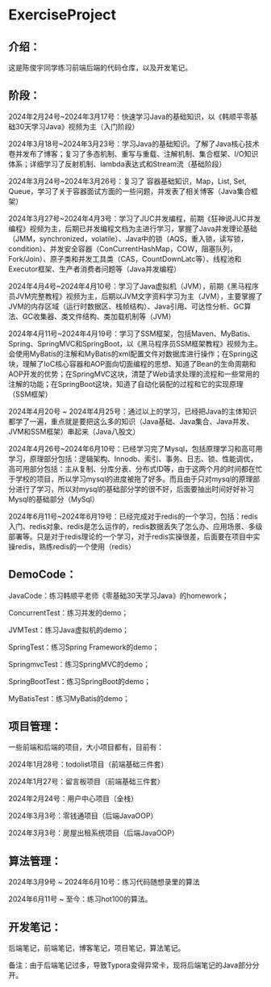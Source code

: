 # ExerciseProject

## 介绍：

这是陈俊宇同学练习前端后端的代码仓库，以及开发笔记。

## 阶段：

2024年2月24号~2024年3月17号：快速学习Java的基础知识，以《韩顺平零基础30天学习Java》视频为主（入门阶段）

2024年3月18号~2024年3月23号：学习Java的基础知识。了解了Java核心技术卷并发布了博客；复习了多态机制、重写与重载、注解机制、集合框架、I/O知识体系；详细学习了反射机制、lambda表达式和Stream流（基础阶段）

2024年3月24号~2024年3月26号：复习了 容器基础知识，Map，List, Set, Queue，学习了关于容器面试方面的一些问题，并发表了相关博客（Java集合框架）

2024年3月27号~2024年4月3号：学习了JUC并发编程，前期《狂神说JUC并发编程》视频为主，后期已并发编程文档为主进行学习，掌握了Java并发理论基础（JMM，synchronized，volatile）、Java中的锁（AQS，重入锁，读写锁，condition）、并发安全容器（ConCurrentHashMap，COW，阻塞队列，Fork/Join）、原子类和并发工具类（CAS，CountDownLatc等）、线程池和Executor框架、生产者消费者问题等（Java并发编程）

2024年4月4号~2024年4月10号：学习了Java虚拟机（JVM），前期《黑马程序员JVM完整教程》视频为主，后期以JVM文字资料学习为主（JVM），主要掌握了JVM的内存区域（运行时数据区、栈帧结构）、Java引用、可达性分析、GC算法、GC收集器、类文件结构、类加载机制等（JVM）

2024年4月11号~2024年4月19号：学习了SSM框架，包括Maven、MyBatis、Spring、SpringMVC和SpringBoot，以《黑马程序员SSM框架教程》视频为主。会使用MyBatis的注解和MyBatis的xml配置文件对数据库进行操作；在Spring这块，理解了IoC核心容器和AOP面向切面编程的思想、知道了Bean的生命周期和AOP开发的优势；在SpringMVC这块，清楚了Web请求处理的流程和一些常用的注解的功能；在SpringBoot这块，知道了自动化装配的过程和它的实现原理（SSM框架）

2024年4月20号 ~ 2024年4月25号：通过以上的学习，已经把Java的主体知识都学了一遍，重点就是要把这么多的知识（Java基础、Java集合、Java并发、JVM和SSM框架）串起来（Java八股文）

2024年4月26号~2024年6月10号：已经学习完了Mysql，包括原理学习和高可用学习，原理部分包括：逻辑架构、Innodb、索引、事务、日志、锁、性能调优，高可用部分包括：主从复制、分库分表、分布式ID等，由于这两个月的时间都在忙于学校的项目，所以学习mysql的进度被拖了好多。而且由于只对mysql的原理部分进行了学习，所以对mysql的基础部分学的很不好，后面要抽出时间好好补习Mysql的基础部分（MySql）

2024年6月11号~2024年6月19号：已经完成对于redis的一个学习，包括：redis入门、redis对象、redis是怎么运作的，redis数据丢失了怎么办、应用场景、多级部署等。只是对于redis理论的一个学习，对于redis实操很差，后面要在项目中实操redis，熟练redis的一个使用（redis）



## DemoCode：

JavaCode：练习韩顺平老师《零基础30天学习Java》的homework；

ConcurrentTest：练习并发的demo；

JVMTest：练习Java虚拟机的demo；

SpringTest：练习Spring Framework的demo；

SpringmvcTest：练习SpringMVC的demo；

SpringBootTest：练习SpringBoot的demo；

MyBatisTest：练习MyBatis的demo；



## 项目管理：

一些前端和后端的项目，大小项目都有，目前有：

2024年1月28号：todolist项目（前端基础三件套）

2024年1月27号：留言板项目（前端基础三件套）

2024年2月24号：用户中心项目（全栈）

2024年3月3号：零钱通项目（后端JavaOOP）

2024年3月3号：房屋出租系统项目（后端JavaOOP）



## 算法管理：

2024年3月9号 ~ 2024年6月10号：练习代码随想录里的算法

2024年6月11号 ~ 至今：练习hot100的算法。

## 开发笔记：

后端笔记，前端笔记，博客笔记，项目笔记，算法笔记。

备注：由于后端笔记过多，导致Typora变得异常卡，现将后端笔记的Java部分分开。